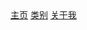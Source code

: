 <nav>
    <span><a title="home page" class="" href="{{ site.baseurl }}/cn">主页</a></span>
    <span><a title="categories" class="" href="{{ site.baseurl }}/cn/categories/">类别</a></span>
    <span><a title="about" class="" href="{{ site.baseurl }}/">关于我</a></span>
</nav>